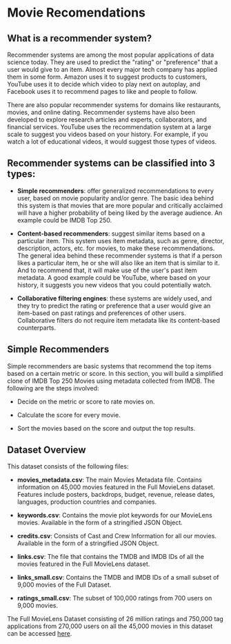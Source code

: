 # Movie Recomendations

## What is a recommender system?

Recommender systems are among the most popular applications of data science today. They are used to predict the "rating" or "preference" that a user would give to an item. Almost every major tech company has applied them in some form. Amazon uses it to suggest products to customers, YouTube uses it to decide which video to play next on autoplay, and Facebook uses it to recommend pages to like and people to follow.

There are also popular recommender systems for domains like restaurants, movies, and online dating. Recommender systems have also been developed to explore research articles and experts, collaborators, and financial services. YouTube uses the recommendation system at a large scale to suggest you videos based on your history. For example, if you watch a lot of educational videos, it would suggest those types of videos.

## Recommender systems can be classified into 3 types:

* **Simple recommenders**: offer generalized recommendations to every user, based on movie popularity and/or genre. The basic idea behind this system is that movies that are more popular and critically acclaimed will have a higher probability of being liked by the average audience. An example could be IMDB Top 250.

* **Content-based recommenders**: suggest similar items based on a particular item. This system uses item metadata, such as genre, director, description, actors, etc. for movies, to make these recommendations. The general idea behind these recommender systems is that if a person likes a particular item, he or she will also like an item that is similar to it. And to recommend that, it will make use of the user's past item metadata. A good example could be YouTube, where based on your history, it suggests you new videos that you could potentially watch.

* **Collaborative filtering engines**: these systems are widely used, and they try to predict the rating or preference that a user would give an item-based on past ratings and preferences of other users. Collaborative filters do not require item metadata like its content-based counterparts.

## Simple Recommenders

Simple recommenders are basic systems that recommend the top items based on a certain metric or score. In this section, you will build a simplified clone of IMDB Top 250 Movies using metadata collected from IMDB.
The following are the steps involved:

* Decide on the metric or score to rate movies on.

* Calculate the score for every movie.

* Sort the movies based on the score and output the top results.

## Dataset Overview

This dataset consists of the following files:

* **movies_metadata.csv**: The main Movies Metadata file. Contains information on 45,000 movies featured in the Full MovieLens dataset. Features include posters, backdrops, budget, revenue, release dates, languages, production countries and companies.

* **keywords.csv**: Contains the movie plot keywords for our MovieLens movies. Available in the form of a stringified JSON Object.

* **credits.csv**: Consists of Cast and Crew Information for all our movies. Available in the form of a stringified JSON Object.

* **links.csv**: The file that contains the TMDB and IMDB IDs of all the movies featured in the Full MovieLens dataset.

* **links_small.csv**: Contains the TMDB and IMDB IDs of a small subset of 9,000 movies of the Full Dataset.

* **ratings_small.csv**: The subset of 100,000 ratings from 700 users on 9,000 movies.

The Full MovieLens Dataset consisting of 26 million ratings and 750,000 tag applications from 270,000 users on all the 45,000 movies in this dataset can be accessed [here](https://grouplens.org/datasets/movielens/latest/).